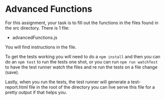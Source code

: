 # Advanced Functions

For this assignment, your task is to fill out the functions in the files found in the src directory. There is 1 file:

* advancedFunctions.js

You will find instructions in the file.

To get the tests working you will need to do a `npm install` and then you can do an `npm test` to run the tests one shot, or you can run `npm run watchTest` to have the test runner watch the files and re run the tests on a file change (save).

Lastly, when you run the tests, the test runner will generate a test-report.html file in the root of the directory you can live serve this file for a pretty output if that helps you.

